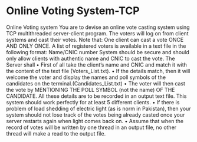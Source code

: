 # Online Voting System-TCP

Online Voting system
You are to devise an online vote casting system using TCP multithreaded server-client program. The voters will log on from client systems and cast their votes. Note that:
One client can cast a vote ONCE AND ONLY ONCE. 
A list of registered voters is available in a text file in the following format: 
Name/CNIC number
System should be secure and should only allow clients with authentic name and CNIC to cast the vote.
The Server shall 
•	First of all take the client’s name and CNIC and match it with the content of the text file (Voters_List.txt). 
•	If the details match, then it will welcome the voter and display the names and poll symbols of the candidates on the terminal.(Candidates_List.txt) 
•	The voter will then cast the vote by MENTIONING THE POLL SYMBOL (not the name) OF THE CANDIDATE. All these details are to be recorded in an output text file. This system should work perfectly for at least 5 different clients. 
•	If there is problem of load shedding of electric light (as is norm in Pakistan), then your system should not lose track of the votes being already casted once your server restarts again when light comes back on.
•	Assume that when the record of votes will be written by one thread in an output file, no other thread will make a read to the output file.

